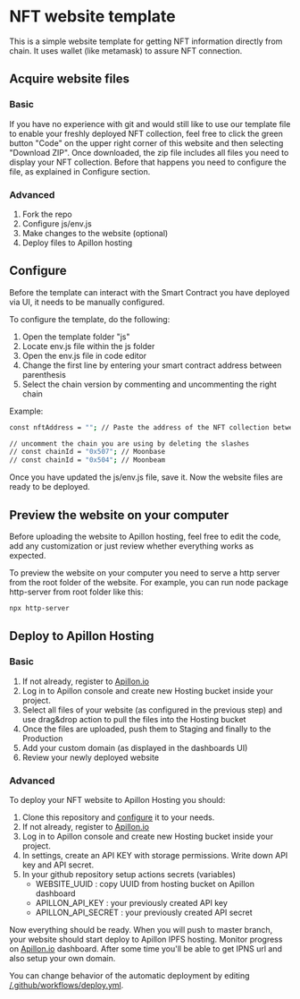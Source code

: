 # NFT website template

This is a simple website template for getting NFT information directly from chain. It uses wallet (like metamask) to assure NFT connection.

## Acquire website files

### Basic
If you have no experience with git and would still like to use our template file to enable your freshly deployed NFT collection, feel free to click the green button "Code" on the upper right corner of this website and then selecting "Download ZIP". 
Once downloaded, the zip file includes all files you need to display your NFT collection. Before that happens you need to configure the file, as explained in Configure section. 

### Advanced
1. Fork the repo
2. Configure js/env.js
3. Make changes to the website (optional)
4. Deploy files to Apillon hosting

## Configure
Before the template can interact with the Smart Contract you have deployed via UI, it needs to be manually configured. 

To configure the template, do the following: 
1. Open the template folder "js"
2. Locate env.js file within the js folder
3. Open the env.js file in code editor
4. Change the first line by entering your smart contract address between parenthesis
5. Select the chain version by commenting and uncommenting the right chain

Example:
```sh
const nftAddress = ""; // Paste the address of the NFT collection between the parenthesis

// uncomment the chain you are using by deleting the slashes
// const chainId = "0x507"; // Moonbase
// const chainId = "0x504"; // Moonbeam
```

Once you have updated the js/env.js file, save it. Now the website files are ready to be deployed.
​
## Preview the website on your computer
Before uploading the website to Apillon hosting, feel free to edit the code, add any customization or just review whether everything works as expected. 

To preview the website on your computer you need to serve a http server from the root folder of the website. For example, you can run node package http-server from root folder like this:

```sh
npx http-server
```
## Deploy to Apillon Hosting

### Basic

1. If not already, register to [Apillon.io](https://app.apillon.io)
2. Log in to Apillon console and create new Hosting bucket inside your project.
3. Select all files of your website (as configured in the previous step) and use drag&drop action to pull the files into the Hosting bucket
4. Once the files are uploaded, push them to Staging and finally to the Production
5. Add your custom domain (as displayed in the dashboards UI)
6. Review your newly deployed website

### Advanced

To deploy your NFT website to Apillon Hosting you should:
1. Clone this repository and [configure](#configure) it to your needs.
2. If not already, register to [Apillon.io](https://app.apillon.io)
3. Log in to Apillon console and create new Hosting bucket inside your project.
4. In settings, create an API KEY with storage permissions. Write down API key and API secret.
5. In your github repository setup actions secrets (variables)
    * WEBSITE_UUID : copy UUID from hosting bucket on Apillon dashboard
    * APILLON_API_KEY : your previously created API key
    * APILLON_API_SECRET : your previously created API secret

Now everything should be ready. When you will push to master branch, your website should start deploy to Apillon IPFS hosting. Monitor progress on [Apillon.io](https://app.apillon.io) dashboard. After some time you'll be able to get IPNS url and also setup your own domain.

You can change behavior of the automatic deployment by editing [/.github/workflows/deploy.yml](/.github/workflows/deploy.yml).
